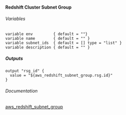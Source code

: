 ####  Redshift Cluster Subnet Group


###### Variables
```
variable env         { default = ""}
variable name        { default = "" }
variable subnet_ids  { default = [] type = "list" }
variable description { default = "" }
```

##### Outputs
```
output "rsg_id" {
  value = "${aws_redshift_subnet_group.rsg.id}"
}
```

###### Documentation
[aws_redshift_subnet_group](https://www.terraform.io/docs/providers/aws/r/redshift_subnet_group.html)
